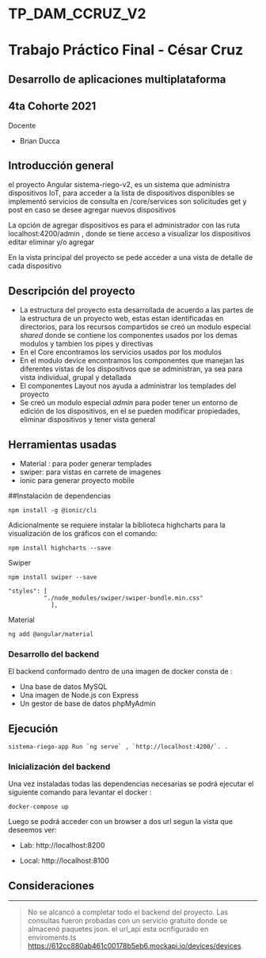 # TP_DAM_CCRUZ_V2
# Trabajo Práctico Final - César Cruz
## Desarrollo de aplicaciones multiplataforma
## 4ta Cohorte 2021


Docente 

* Brian Ducca


## Introducción general

el proyecto Angular sistema-riego-v2, es un sistema que administra dispositivos IoT, para acceder a la lista de dispositivos disponibles se implementó servicios
de consulta en /core/services son solicitudes get y post en caso se desee agregar nuevos dispositivos

La opción de agregar dispositivos es para el administrador con las ruta localhost:4200/admin , donde se tiene acceso a visualizar los dispositivos editar eliminar y/o agregar

En la vista principal del proyecto se pede acceder a una vista de detalle de cada dispositivo
 
## Descripción del proyecto

* La estructura del proyecto esta desarrollada de acuerdo a las partes de la estructura de un proyecto web, estas estan identificadas en directorios,
para los recursos compartidos se creó un modulo especial *shared* donde se contiene los componentes usados por los demas modulos y tambien los pipes y directivas
* En el Core encontramos los servicios usados por los modulos
* En el modulo device encontramos los componentes que manejan las diferentes vistas de los dispositivos que se administran, ya sea para vista individual, grupal y detallada
* El componentes Layout nos ayuda a administrar los templades del proyecto
* Se creó un modulo especial *admin* para poder tener un entorno de edición de los dispositivos, en el se pueden modificar propiedades, eliminar dispositivos y tener vista general

## Herramientas usadas
* Material : para poder generar templades 
* swiper: para vistas en carrete de imagenes
* ionic para generar proyecto mobile

##Instalación de dependencias

```
npm install -g @ionic/cli
```

Adicionalmente se requiere instalar la biblioteca highcharts para la visualización de los gráficos con el comando:

```
npm install highcharts --save
```
Swiper
```
npm install swiper --save
```
```
"styles": [
          "./node_modules/swiper/swiper-bundle.min.css"
            ],
```
Material

```
ng add @angular/material
```



### Desarrollo del backend

El backend conformado dentro de una imagen de docker consta de :

* Una base de datos MySQL
* Una imagen de Node.js con Express
* Un gestor de base de datos phpMyAdmin



## Ejecución
```
sistema-riego-app Run `ng serve` , `http://localhost:4200/`. .
```
### Inicialización del backend

Una vez instaladas todas las dependencias necesarias se podrá ejecutar el siguiente comando para levantar el docker :

```
docker-compose up
```
 
Luego se podrá acceder con un browser a dos url segun la vista que deseemos ver:

* Lab: http://localhost:8200

* Local: http://localhost:8100

## Consideraciones
***
> No se alcancó a completar todo el backend del proyecto.
> Las consultas fueron probadas con un servicio gratuito donde se almacenó paquetes json.
> el url_api esta ocnfigurado en enviroments.ts 
> https://612cc880ab461c00178b5eb6.mockapi.io/devices/devices.
